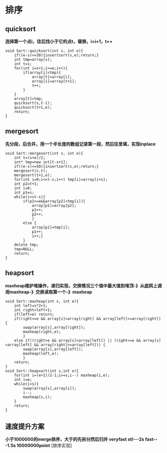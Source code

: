 # 排序 
## quicksort  
**选择第一个点i，往后找小于它的点t，替换，i=i+1，t++** 
```
void Sort::quicksort(int s, int e){
	if((e-s)<=30){insertsort(s,e);return;}
	int tmp=array[s];
	int t=s;
	for(int i=s+1;i<=e;i++){
		if(array[i]<tmp){
			array[t]=array[i];
			array[i]=array[t+1];
			t++;
		}
	}
	array[t]=tmp;
	quicksort(s,t-1);
	quicksort(t+1,e);
	return;
}
```
## mergesort
**先分段，后合并，用一个半长度的数组记录第一段，然后往里填，实现inplace**  
```
void Sort::mergesort(int s, int e){
	int t=(s+e)/2;
	int* tmp=new int[t-s+1];
	if((e-s)<=50){insertsort(s,e);return;}
	mergesort(s,t);
	mergesort(t+1,e);
	for(int i=0;i<=t-s;i++) tmp[i]=array[i+s];
	int p2=t+1;
	int i=0;
	int p1=s;
	while(i<=t-s){
		if(p2<=e&&array[p2]<tmp[i]){
			array[p1]=array[p2];
			p1++;
			p2++;
			}
		else {
			array[p1]=tmp[i];
			p1++;
			i++;}
		}
	delete tmp;
	tmp=NULL;
	return;
}
```
## heapsort
**maxheap维护堆操作，递归实现，交换情况三个值中最大值到堆顶-》从底网上调用maxheap-》交换读取第一个-》maxheap**  
```
void Sort::maxheap(int s, int e){
	int left=s*2+1;
	int right=left+1;
	if(left>e) return;
	if(right<=e && array[s]<array[right] && array[left]<=array[right]) {
		swap(array[s],array[right]); 
		maxheap(right,e);
		}
	else if((right>e && array[s]<array[left]) || (right<=e && array[s]<array[left] && array[right]<=array[left])) {
		swap(array[s],array[left]); 
		maxheap(left,e);
		}
	return;
}
void Sort::heapsort(int s,int e){
	for(int i=(e+1)/2-1;i>=s;i--) maxheap(i,e);
	int i=e;
	while(i>s){
		swap(array[s],array[i]);
		i--;
		maxheap(s,i);
	}
	return;
}
```
## 速度提升方案
**小于1000000的merge排序，大于的先拆分然后归并 veryfast stl---2s fast---1.5s 10000000point**
[排序实现]

